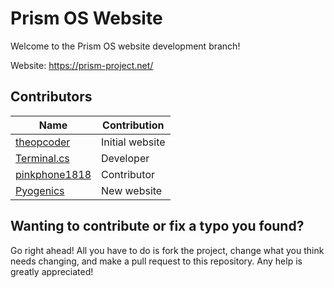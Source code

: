 # Prism OS Website

Welcome to the Prism OS website development branch!

Website: https://prism-project.net/

## Contributors

| Name                                              | Contribution 	|
|---------------------------------------------------|-------------------|
| [theopcoder](https://github.com/theopcoder)       | Initial website	|
| [Terminal.cs](https://github.com/terminal-cs)     | Developer 	|
| [pinkphone1818](https://github.com/pinkphone1818) | Contributor	|
| [Pyogenics](https://github.com/Pyogenics)         | New website	|


## Wanting to contribute or fix a typo you found?
Go right ahead! All you have to do is fork the project, change what you think needs changing, and make a pull request to this repository. Any help is greatly appreciated!

